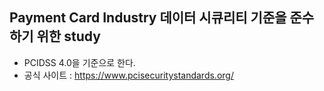 ## Payment Card Industry 데이터 시큐리티 기준을 준수하기 위한 study
- PCIDSS 4.0을 기준으로 한다.
- 공식 사이트 : https://www.pcisecuritystandards.org/
